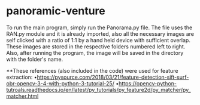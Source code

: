 # panoramic-venture
 
To run the main program, simply run the Panorama.py file.
The file uses the RAN.py module and it is already imported, also all the necessary images are self clicked with a ratio of 1:1 by a hand held device with sufficient overlap.
These images are stored in the respective folders numbered left to right.
Also, after running the program, the image will be saved in the directory with the folder's name.

**These references (also included in the code) were used for feature extraction:
•https://pysource.com/2018/03/21/feature-detection-sift-surf-obr-opencv-3-4-with-python-3-tutorial-25/
•https://opencv-python-tutroals.readthedocs.io/en/latest/py_tutorials/py_feature2d/py_matcher/py_matcher.html
